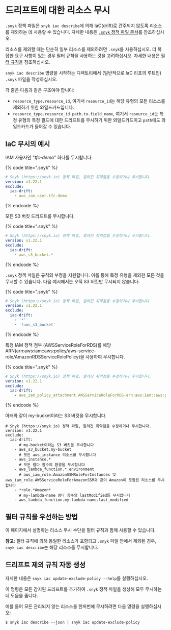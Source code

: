 # 드리프트에 대한 리소스 무시

`.snyk` 정책 파일은 `snyk iac describe`에 의해 IaC(drift)로 간주되지 않도록 리소스를 제외하는 데 사용할 수 있습니다. 자세한 내용은 [`.snyk` 정책 파일 문서](../../../../manage-risk/policies/the-.snyk-file.md)를 참조하십시오.

리소스를 제외할 때는 단순히 일부 리소스를 제외하려면 `.snyk`를 사용하십시오. 더 복잡한 요구 사항이 있는 경우 필터 규칙을 사용하는 것을 고려하십시오. 자세한 내용은 [필터 규칙](filter-rules.md)을 참조하십시오.

`snyk iac describe` 명령을 시작하는 디렉토리에서 (일반적으로 IaC 리포의 루트인) `.snyk` 파일을 작성하십시오.

각 줄은 다음과 같은 구조여야 합니다:

* `resource_type.resource_id`, 여기서 `resource_id`는 해당 유형의 모든 리소스를 제외하기 위한 와일드카드입니다.
* `resource_type.resource_id.path.to.field_name`, 여기서 `resource_id`는 특정 유형의 특정 필드에 대한 드리프트를 무시하기 위한 와일드카드이고 `path`에도 와일드카드가 들어갈 수 있습니다.

## IaC 무시의 예시

IAM 사용자인 "_tfc-demo_" 하나를 무시합니다.

{% code title=".snyk" %}
```yaml
# Snyk (https://snyk.io) 정책 파일, 알려진 취약점을 수정하거나 무시합니다.
version: v1.22.1
exclude:
  iac-drift:
    - aws_iam_user.tfc-demo
```
{% endcode %}

모든 S3 버킷 드리프트를 무시합니다.

{% code title=".snyk" %}
```yaml
# Snyk (https://snyk.io) 정책 파일, 알려진 취약점을 수정하거나 무시합니다.
version: v1.22.1
exclude:
  iac-drift:
    - aws_s3_bucket.*
```
{% endcode %}

`.snyk` 정책 파일은 규칙의 부정을 지원합니다. 이를 통해 특정 유형을 제외한 모든 것을 무시할 수 있습니다. 다음 예시에서는 오직 S3 버킷만 무시되지 않습니다:

{% code title=".snyk" %}
```yaml
# Snyk (https://snyk.io) 정책 파일, 알려진 취약점을 수정하거나 무시합니다.
version: v1.22.1
exclude:
  iac-drift:
    - '*'
    - '!aws_s3_bucket'
```
{% endcode %}

특정 IAM 정책 첨부 (AWSServiceRoleForRDS)를 해당 ARN(arn:aws:iam::aws:policy/aws-service-role/AmazonRDSServiceRolePolicy)을 사용하여 무시합니다.

{% code title=".snyk" %}
```yaml
# Snyk (https://snyk.io) 정책 파일, 알려진 취약점을 수정하거나 무시합니다.
version: v1.22.1
exclude:
  iac-drift:
    - aws_iam_policy_attachment.AWSServiceRoleForRDS-arn:aws:iam::aws:policy/aws-service-role/AmazonRDSServiceRolePolicy
```
{% endcode %}

아래와 같이 my-bucket이라는 S3 버킷을 무시합니다.

```
# Snyk (https://snyk.io) 정책 파일, 알려진 취약점을 수정하거나 무시합니다.
version: v1.22.1
exclude:
  iac-drift:
      # my-bucket이라는 S3 버킷을 무시합니다
    - aws_s3_bucket.my-bucket
      # 모든 aws_instance 리소스를 무시합니다
    - aws_instance.*
      # 모든 람다 함수의 환경을 무시합니다
    - aws_lambda_function.*.environment
      # aws_iam_role.AmazonSSMRoleForInstances 및 aws_iam_role.AWSServiceRoleForAmazonSSM과 같이 Amazon이 포함된 리소스를 무시합니다
    - *role.*Amazon*
      # my-lambda-name 람다 함수의 lastModified를 무시합니다
    - aws_lambda_function.my-lambda-name.last_modified
```

## 필터 규칙을 우선하는 방법[​](https://docs.driftctl.com/0.22.0/usage/filtering/driftignore#precedence-over-filter-rules) <a href="#precedence-over-filter-rules" id="precedence-over-filter-rules"></a>

이 페이지에서 설명하는 리소스 무시 수단을 필터 규칙과 함께 사용할 수 있습니다.

**참고:** 필터 규칙에 의해 동일한 리소스가 포함되고 `.snyk` 파일 안에서 제외된 경우, `snyk iac describe`는 해당 리소스를 무시합니다.

## 드리프트 제외 규칙 자동 생성[​](https://docs.driftctl.com/0.22.0/usage/filtering/driftignore#automatically-generate-a-driftignore-file) <a href="#automatically-generate-a-driftignore-file" id="automatically-generate-a-driftignore-file"></a>

자세한 내용은 `snyk iac update-exclude-policy --help`를 실행하십시오.

이 명령은 모든 감지된 드리프트를 추가하여 `.snyk` 정책 파일을 생성해 모두 무시하는 데 도움을 줍니다.

예를 들어 모든 관리되지 않는 리소스를 한꺼번에 무시하려면 다음 명령을 실행하십시오:

```
$ snyk iac describe --json | snyk iac update-exclude-policy
```
